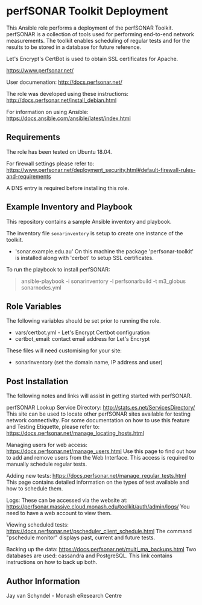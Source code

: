perfSONAR Toolkit Deployment
============================

This Ansible role performs a deployment of the perfSONAR Toolkit. perfSONAR is a
collection of tools used for performing end-to-end network measurements. The toolkit
enables scheduling of regular tests and for the results to be stored in a database
for future reference.

Let's Encrypt's CertBot is used to obtain SSL certificates for Apache.

https://www.perfsonar.net/

User documenation: http://docs.perfsonar.net/

The role was developed using these instructions: http://docs.perfsonar.net/install_debian.html

For information on using Ansible: https://docs.ansible.com/ansible/latest/index.html

Requirements
------------

The role has been tested on Ubuntu 18.04.

For firewall settings please refer to: https://www.perfsonar.net/deployment_security.html#default-firewall-rules-and-requirements

A DNS entry is required before installing this role.

Example Inventory and Playbook
------------------------------

This repository contains a sample Ansible inventory and playbook.

The inventory file `sonarinventory` is setup to create one instance of the toolkit.

 - 'sonar.example.edu.au' On this machine the package 'perfsonar-toolkit' is
 installed along with 'cerbot' to setup SSL certificates.

To run the playbook to install perfSONAR:

> ansible-playbook  -i sonarinventory -l perfsonarbuild -t m3_globus sonarnodes.yml

Role Variables
--------------

The following variables should be set prior to running the role.

- vars/certbot.yml - Let's Encrypt Certbot configuration
- certbot_email: contact email address for Let's Encrypt


These files will need customising for your site:
- sonarinventory (set the domain name, IP address and user)

Post Installation
------------------
The following notes and links will assist in getting started with perfSONAR.

perfSONAR Lookup Service Directory: http://stats.es.net/ServicesDirectory/
This site can be used to locate other perfSONAR sites available for testing network
connectivity. For some documentation on how to use this feature and Testing Etiquette, please refer to: https://docs.perfsonar.net/manage_locating_hosts.html

Managing users for web access: https://docs.perfsonar.net/manage_users.html
Use this page to find out how to add and remove users from the Web Interface.
This access is required to manually schedule regular tests.

Adding new tests: https://docs.perfsonar.net/manage_regular_tests.html
This page contains detailed information on the types of test available and how to schedule them.

Logs: These can be accessed via the website at: https://perfsonar.massive.cloud.monash.edu/toolkit/auth/admin/logs/
You need to have a web account to view them.

Viewing scheduled tests: https://docs.perfsonar.net/pscheduler_client_schedule.html
The command "pschedule monitor" displays past, current and future tests.

Backing up the data: https://docs.perfsonar.net/multi_ma_backups.html
Two databases are used: cassandra and PostgreSQL. This link contains instructions on how to back up both.

Author Information
------------------

Jay van Schyndel - Monash eResearch Centre
